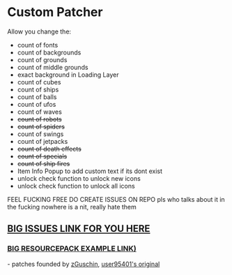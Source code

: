 # Custom Patcher
Allow you change the:
- count of fonts
- count of backgrounds
- count of grounds
- count of middle grounds
- exact background in Loading Layer
- count of cubes
- count of ships
- count of balls
- count of ufos
- count of waves
- ~~count of robots~~
- ~~count of spiders~~
- count of swings
- count of jetpacks
- ~~count of death effects~~
- ~~count of specials~~
- ~~count of ship fires~~
- Item Info Popup to add custom text if its dont exist
- unlock check function to unlock new icons
- unlock check function to unlock all icons

FEEL FUCKING FREE DO CREATE ISSUES ON REPO pls
who talks about it in the fucking nowhere is a nit, really hate them

## [BIG ISSUES LINK FOR YOU HERE](https://github.com/user95401/CustomPatcher/issues)

### [BIG RESOURCEPACK EXAMPLE LINK)](https://github.com/user95401/CustomPatcher/raw/main/TestPack\(uhd\).zip)

\- patches founded by [zGuschin](https://t.me/guschinpublic), [user95401's original](https://github.com/user95401/TexturePatcher)